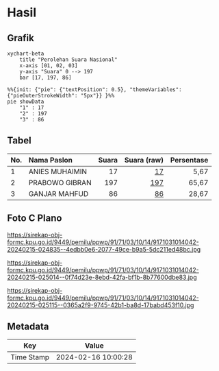 # Hasil

## Grafik

```mermaid
xychart-beta
    title "Perolehan Suara Nasional"
    x-axis [01, 02, 03]
    y-axis "Suara" 0 --> 197
    bar [17, 197, 86]
```

```mermaid
%%{init: {"pie": {"textPosition": 0.5}, "themeVariables": {"pieOuterStrokeWidth": "5px"}} }%%
pie showData
    "1" : 17
    "2" : 197
    "3" : 86
```

## Tabel

| No. | Nama Paslon    | Suara | Suara (raw) | Persentase |
|:--- |:-------------- | -----:| -----------:| ----------:|
| 1   | ANIES MUHAIMIN | 17    | [17][p-1]   | 5,67       |
| 2   | PRABOWO GIBRAN | 197   | [197][p-2]  | 65,67      |
| 3   | GANJAR MAHFUD  | 86    | [86][p-3]   | 28,67      |


[p-1]: https://github.com/gigit-pemilu/pemilu-2024/blob/main/pilpres/hitung-suara/sub/91-papua/sub/71-kota-jayapura/sub/03-abepura/sub/1014-vim/sub/042-tps/sub/paslon-1.txt
[p-2]: https://github.com/gigit-pemilu/pemilu-2024/blob/main/pilpres/hitung-suara/sub/91-papua/sub/71-kota-jayapura/sub/03-abepura/sub/1014-vim/sub/042-tps/sub/paslon-2.txt
[p-3]: https://github.com/gigit-pemilu/pemilu-2024/blob/main/pilpres/hitung-suara/sub/91-papua/sub/71-kota-jayapura/sub/03-abepura/sub/1014-vim/sub/042-tps/sub/paslon-3.txt

## Foto C Plano

https://sirekap-obj-formc.kpu.go.id/9449/pemilu/ppwp/91/71/03/10/14/9171031014042-20240215-024835--4edbb0e6-2077-49ce-b9a5-5dc211ed48bc.jpg

https://sirekap-obj-formc.kpu.go.id/9449/pemilu/ppwp/91/71/03/10/14/9171031014042-20240215-025014--0f74d23e-8ebd-42fa-bf1b-8b77600dbe83.jpg

https://sirekap-obj-formc.kpu.go.id/9449/pemilu/ppwp/91/71/03/10/14/9171031014042-20240215-025115--0365a2f9-9745-42b1-ba8d-17babd453f10.jpg


## Metadata

| Key        | Value               |
| ---------- | ------------------- |
| Time Stamp | 2024-02-16 10:00:28 |



